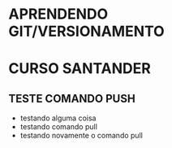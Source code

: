 # APRENDENDO GIT/VERSIONAMENTO
# CURSO SANTANDER
## TESTE COMANDO PUSH
* testando alguma coisa
* testando comando pull
* testando novamente o comando pull
